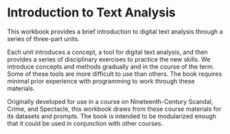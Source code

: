 # Introduction to Text Analysis

This workbook provides a brief introduction to digital text analysis through a series of three-part units. 

Each unit introduces a concept, a tool for digital text analysis, and then provides a series of disciplinary exercises to practice the new skills. We introduce concepts and methods gradually and in the course of the term. Some of these tools are more difficult to use than others. The book requires minimal prior experience with programming to work through these materials. 

Originally developed for use in a course on Nineteenth-Century Scandal, Crime, and Spectacle, this workbook draws from these course materials for its datasets and prompts. The book is intended to be modularized enough that it could be used in conjunction with other courses. 